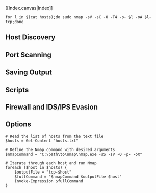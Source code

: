 [[Index.canvas|Index]] 


```
for l in $(cat hosts);do sudo nmap -sV -sC -O -T4 -p- $l -oA $l-tcp;done 
```
## Host Discovery

## Port Scanning

## Saving Output

## Scripts

## Firewall and IDS/IPS Evasion

## Options


```
# Read the list of hosts from the text file
$hosts = Get-Content "hosts.txt"

# Define the Nmap command with desired arguments
$nmapCommand = "C:\path\to\nmap\nmap.exe -sS -sV -O -p- -oX"

# Iterate through each host and run Nmap
foreach ($host in $hosts) {
    $outputFile = "tcp-$host"
    $fullCommand = "$nmapCommand $outputFile $host"
    Invoke-Expression $fullCommand
}
```